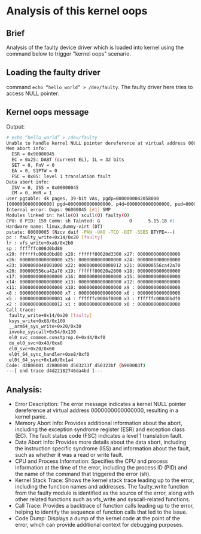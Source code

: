 # Analysis of this kernel oops

## Brief

Analysis of the faulty device driver which is loaded into kernel using the command below to trigger "kernel oops" scenario.

## Loading the faulty driver

command `echo “hello_world” > /dev/faulty`. The faulty driver here tries to access NULL pointer.

## Kernel oops message
Output:

```bash
# echo “hello_world” > /dev/faulty
Unable to handle kernel NULL pointer dereference at virtual address 0000000000000000
Mem abort info:
  ESR = 0x96000045
  EC = 0x25: DABT (current EL), IL = 32 bits
  SET = 0, FnV = 0
  EA = 0, S1PTW = 0
  FSC = 0x05: level 1 translation fault
Data abort info:
  ISV = 0, ISS = 0x00000045
  CM = 0, WnR = 1
user pgtable: 4k pages, 39-bit VAs, pgdp=0000000042058000
[0000000000000000] pgd=0000000000000000, p4d=0000000000000000, pud=0000000000000000
Internal error: Oops: 96000045 [#1] SMP
Modules linked in: hello(O) scull(O) faulty(O)
CPU: 0 PID: 159 Comm: sh Tainted: G           O      5.15.18 #1
Hardware name: linux,dummy-virt (DT)
pstate: 80000005 (Nzcv daif -PAN -UAO -TCO -DIT -SSBS BTYPE=--)
pc : faulty_write+0x14/0x20 [faulty]
lr : vfs_write+0xa8/0x2b0
sp : ffffffc008d0bd80
x29: ffffffc008d0bd80 x28: ffffff80020d3300 x27: 0000000000000000
x26: 0000000000000000 x25: 0000000000000000 x24: 0000000000000000
x23: 0000000040001000 x22: 0000000000000012 x21: 000000556ca42a70
x20: 000000556ca42a70 x19: ffffff80020a2800 x18: 0000000000000000
x17: 0000000000000000 x16: 0000000000000000 x15: 0000000000000000
x14: 0000000000000000 x13: 0000000000000000 x12: 0000000000000000
x11: 0000000000000000 x10: 0000000000000000 x9 : 0000000000000000
x8 : 0000000000000000 x7 : 0000000000000000 x6 : 0000000000000000
x5 : 0000000000000001 x4 : ffffffc0006f0000 x3 : ffffffc008d0bdf0
x2 : 0000000000000012 x1 : 0000000000000000 x0 : 0000000000000000
Call trace:
 faulty_write+0x14/0x20 [faulty]
 ksys_write+0x68/0x100
 __arm64_sys_write+0x20/0x30
 invoke_syscall+0x54/0x130
 el0_svc_common.constprop.0+0x44/0xf0
 do_el0_svc+0x40/0xa0
 el0_svc+0x20/0x60
 el0t_64_sync_handler+0xe8/0xf0
 el0t_64_sync+0x1a0/0x1a4
Code: d2800001 d2800000 d503233f d50323bf (b900003f) 
---[ end trace d4d22182746da4bd ]---
```
## Analysis:
* Error Description:
The error message indicates a kernel NULL pointer dereference at virtual address 0000000000000000, resulting in a kernel panic.
* Memory Abort Info:
Provides additional information about the abort, including the exception syndrome register (ESR) and exception class (EC). The fault status code (FSC) indicates a level 1 translation fault.
* Data Abort Info:
Provides more details about the data abort, including the instruction specific syndrome (ISS) and information about the fault, such as whether it was a read or write fault.
* CPU and Process Information:
Specifies the CPU and process information at the time of the error, including the process ID (PID) and the name of the command that triggered the error (sh).
* Kernel Stack Trace:
Shows the kernel stack trace leading up to the error, including the function names and addresses. The faulty_write function from the faulty module is identified as the source of the error, along with other related functions such as vfs_write and syscall-related functions.
* Call Trace:
Provides a backtrace of function calls leading up to the error, helping to identify the sequence of function calls that led to the issue.
* Code Dump:
Displays a dump of the kernel code at the point of the error, which can provide additional context for debugging purposes.
